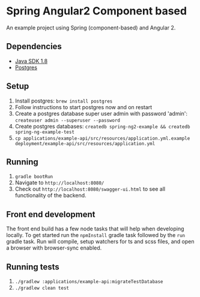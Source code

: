 # Spring Angular2 Component based

An example project using Spring (component-based) and Angular 2.

## Dependencies

- [Java SDK 1.8](http://www.oracle.com/technetwork/java/javase/downloads/jdk8-downloads-2133151.html)
- [Postgres](http://www.postgresql.org/download/)

## Setup

1. Install postgres: `brew install postgres`
1. Follow instructions to start postgres now and on restart
1. Create a postgres database super user admin with password 'admin': `createuser admin --superuser --password`
1. Create postgres databases: `createdb spring-ng2-example && createdb spring-ng-example-test`
1. `cp applications/example-api/src/resources/application.yml.example deployment/example-api/src/resources/application.yml`

## Running

1. `gradle bootRun`
1. Navigate to `http://localhost:8080/` 
1. Check out `http://localhost:8080/swagger-ui.html` to see all functionality of the backend.

## Front end development

The front end build has a few node tasks that will help when developing locally. To get started
run the `npmInstall` gradle task followed by the `run` gradle task. Run will compile, setup watchers
for ts and scss files, and open a browser with browser-sync enabled.

## Running tests

1. `./gradlew :applications/example-api:migrateTestDatabase`
1. `./gradlew clean test`
